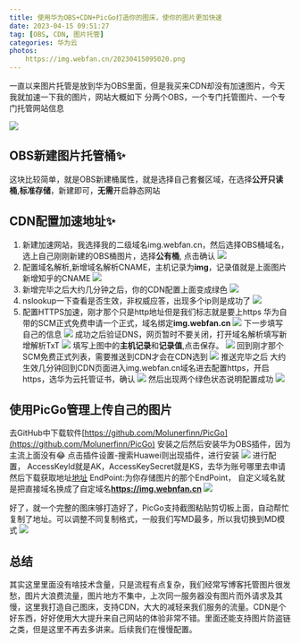 ```yaml
---
title: 使用华为OBS+CDN+PicGo打造你的图床，使你的图片更加快速
date: 2023-04-15 09:51:27
tag: [OBS, CDN, 图片托管]
categories: 华为云
photos: 
    https://img.webfan.cn/20230415095020.png
---
```

一直以来图片托管是放到华为OBS里面，但是我买来CDN却没有加速图片，今天我就加速一下我的图片，网站大概如下
分两个OBS，一个专门托管图片、一个专门托管网站信息
<!-- more -->
![](https://img.webfan.cn/20230415100116.png)

## OBS新建图片托管桶✨
这块比较简单，就是OBS新建桶属性，就是选择自己套餐区域，在选择**公开只读桶**,**标准存储**，新建即可，**无需**开启静态网站

## CDN配置加速地址✨
1. 新建加速网站，我选择我的二级域名img.webfan.cn，然后选择OBS桶域名，选上自己刚刚新建的OBS桶图片，选择**公有桶**, 点击确认
![](https://img.webfan.cn/20230415092445.png)
2. 配置域名解析,新增域名解析CNAME，主机记录为**img**，记录值就是上面图片新增知乎的CNAME
![](https://webfan.obs.cn-south-1.myhuaweicloud.com/20230415091810.png)
3. 新增完毕之后大约几分钟之后，你的CDN配置上面变成绿色
![](https://webfan.obs.cn-south-1.myhuaweicloud.com/20230415092656.png)
4. nslookup一下查看是否生效，非权威应答，出现多个ip则是成功了
![](https://webfan.obs.cn-south-1.myhuaweicloud.com/20230415092901.png)
5. 配置HTTPS加速，刚才那个只是http地址但是我们标志就是要上https
华为自带的SCM正式免费申请一个正式，域名绑定**img.webfan.cn**
![](https://webfan.obs.cn-south-1.myhuaweicloud.com/20230415093258.png)
下一步填写自己的信息
![](https://webfan.obs.cn-south-1.myhuaweicloud.com/20230415093334.png)
成功之后验证DNS，网页暂时不要关闭，打开域名解析填写新增解析TxT
![](https://webfan.obs.cn-south-1.myhuaweicloud.com/20230415093416.png)
填写上图中的**主机记录**和**记录值**,点击保存。
![](https://webfan.obs.cn-south-1.myhuaweicloud.com/20230415093540.png)
回到刚才那个SCM免费正式列表，需要推送到CDN才会在CDN选到
![](https://webfan.obs.cn-south-1.myhuaweicloud.com/20230415093736.png)
推送完毕之后 大约生效几分钟回到CDN页面进入img.webfan.cn域名进去配置https，开启https，选华为云托管证书，确认
![](https://webfan.obs.cn-south-1.myhuaweicloud.com/20230415093826.png)
然后出现两个绿色状态说明配置成功
![](https://webfan.obs.cn-south-1.myhuaweicloud.com/20230415093901.png)

## 使用PicGo管理上传自己的图片
去GitHub中下载软件[https://github.com/Molunerfinn/PicGo](https://github.com/Molunerfinn/PicGo)
安装之后然后安装华为OBS插件，因为主流上面没有😂
点击插件设置-搜索Huawei则出现插件，进行安装
![](https://img.webfan.cn/20230415103011.png)
进行配置， AccessKeyId就是AK，AccessKeySecret就是KS，去华为账号哪里去申请然后下载获取地址[地址](https://support.huaweicloud.com/devg-apisign/api-sign-provide-aksk.html)
EndPoint:为你存储图片的那个EndPoint，
自定义域名就是把直接域名换成了自定域名**https://img.webnfan.cn**
![](https://img.webfan.cn/20230415103239.png)

好了，就一个完整的图床够打造好了，PicGo支持截图粘贴剪切板上面，自动帮忙复制了地址。可以调整不同复制格式，一般我们写MD最多，所以我切换到MD模式
![](https://img.webfan.cn/20230415103940.png)

## 总结
其实这里里面没有啥技术含量，只是流程有点复杂，我们经常写博客托管图片很发愁，图片大浪费流量，图片地方不集中，上次同一服务器没有图片而外请求及其慢，这里我打造自己图床，支持CDN，大大的减轻来我们服务的流量。CDN是个好东西，好好使用大大提升来自己网站的体验非常不错。里面还能支持图片防盗链之类，但是这里不再去多讲来。后续我们在慢慢配置。
